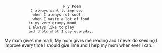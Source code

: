                                M y Poem
                I always want to improve
                 when I always not sooth
                 when I waste a lot of food
               in my very grumpy mood
               I always like to play
               and thats what I say everyday.
My mom gives me math,
My mom gives me reading
and I never do seeding,I improve every time I should give lime and I help my mom when ever I can.                                                                                 